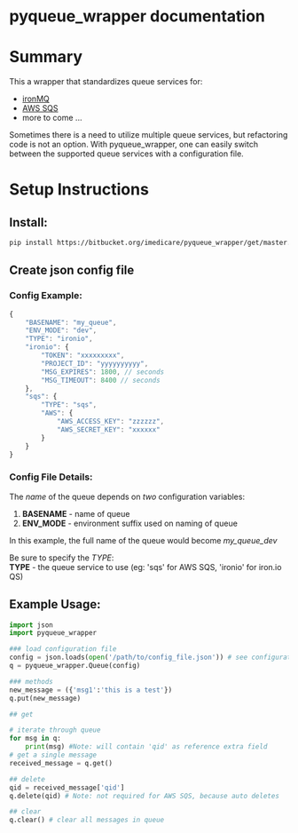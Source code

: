 # **pyqueue_wrapper documentation**

# **Summary**
This a wrapper that standardizes queue services for:  

* [ironMQ](http://www.iron.io/mq)
* [AWS SQS](http://aws.amazon.com/sqs/)
* more to come ...  

Sometimes there is a need to utilize multiple queue services, but refactoring code is not an option.
With pyqueue_wrapper, one can easily switch between the supported queue services with a configuration file.

# **Setup Instructions**
## **Install:**
```bash
pip install https://bitbucket.org/imedicare/pyqueue_wrapper/get/master.zip
```

## **Create json config file**
### **Config Example:**
```javascript
{
    "BASENAME": "my_queue",
    "ENV_MODE": "dev",
    "TYPE": "ironio",
    "ironio": {
        "TOKEN": "xxxxxxxxx",
        "PROJECT_ID": "yyyyyyyyyy",
        "MSG_EXPIRES": 1800, // seconds
        "MSG_TIMEOUT": 8400 // seconds
    },
    "sqs": {
        "TYPE": "sqs",
        "AWS": {
            "AWS_ACCESS_KEY": "zzzzzz",
            "AWS_SECRET_KEY": "xxxxxx"
        }
    }
}
```
### **Config File Details:**
The *name* of the queue depends on *two* configuration variables:  

  1. **BASENAME** - name of queue 
  2. **ENV_MODE** - environment suffix used on naming of queue

In this example, the full name of the queue would become *my_queue_dev*  

Be sure to specify the *TYPE*:   
**TYPE** - the queue service to use (eg: 'sqs' for AWS SQS, 'ironio' for iron.io QS)  

## **Example Usage:**
```python
import json
import pyqueue_wrapper

### load configuration file
config = json.loads(open('/path/to/config_file.json')) # see configuration example above
q = pyqueue_wrapper.Queue(config)

### methods
new_message = ({'msg1':'this is a test'})
q.put(new_message)

## get

# iterate through queue
for msg in q:
    print(msg) #Note: will contain 'qid' as reference extra field
# get a single message
received_message = q.get()

## delete
qid = received_message['qid']
q.delete(qid) # Note: not required for AWS SQS, because auto deletes

## clear
q.clear() # clear all messages in queue
```
    
